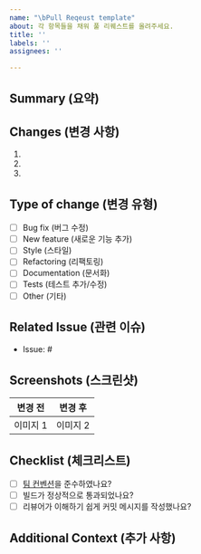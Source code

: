 ```yaml
---
name: "\bPull Reqeust template"
about: 각 항목들을 채워 풀 리퀘스트를 올려주세요.
title: ''
labels: ''
assignees: ''

---
```


## Summary (요약)

<!-- 이 PR의 목적과 주요 변경 사항을 간단히 설명하세요. -->

## Changes (변경 사항)

<!--
  - 주요 변경 사항을 목록으로 작성하세요.
  - 예: `컴포넌트 A의 스타일 수정`, `API 요청 로직 개선`
-->

1. 
2. 
3. 

## Type of change (변경 유형)

<!-- PR의 변경 유형을 선택하세요. 중복 선택 가능합니다. -->

- [ ] Bug fix (버그 수정)
- [ ] New feature (새로운 기능 추가)
- [ ] Style (스타일)
- [ ] Refactoring (리팩토링)
- [ ] Documentation (문서화)
- [ ] Tests (테스트 추가/수정)
- [ ] Other (기타)

## Related Issue (관련 이슈)

<!-- 이 PR과 관련된 이슈 번호를 링크하세요. -->

- Issue: # 

## Screenshots (스크린샷)

<!-- UI 변경 사항이 있으면 스크린샷을 첨부하세요. -->

| 변경 전 | 변경 후 |
|:--:|:--:|
| 이미지 1 | 이미지 2 |

## Checklist (체크리스트)

<!-- PR이 제출되기 전에 아래 사항을 확인하세요. -->

- [ ] [팀 컨벤션](https://github.com/kakao-travel-mandi/mandi-frontend/wiki/Team-Convention)을 준수하였나요?
- [ ] 빌드가 정상적으로 통과되었나요?
- [ ] 리뷰어가 이해하기 쉽게 커밋 메시지를 작성했나요?

## Additional Context (추가 사항)

<!-- 이 PR에 대해 추가로 설명할 사항이 있으면 적어주세요. -->
